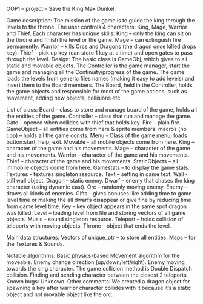 OOP1 – project – Save the King
Max Dunkel:

Game description:
The mission of the game is to guide the king through the levels to the throne.
The user controls 4 characters: King, Mage, Warrior and Thief.
Each character has unique skills:
King – only the king can sit on the throne and finish the level or the game.
Mage – can extinguish fire permanently.
Warrior – kills Orcs and Dragons (the dragon once killed drops key). 
Thief – pick up key (can store 1 key at a time) and open gates to pass through the level.
Design:
The basic class is GameObj, which gives to all static and movable objects. 
The Controller is the game manager, start the game and managing all the Continuity/progress of the game. The game loads the levels from generic files names (making it easy to add levels) and insert them to the Board members.  The Board, held in the Controller, holds the game objects and responsible for most of the game actions, such as movement, adding new objects, collisions etc.

List of class:
Board – class to store and manage board of the game, holds all the entities of the game.
Controller – class that run and manage the game.
Gate – opened when collides with thief that holds key.
Fire – plain fire.
GameObject – all entities come from here & sprite members.
macros (no cpp) – holds all the game consts.
Menu - Class of the game menu, loads button:start, help, exit.
Movable - all mobile objects come from here.
King – character of the game and his movements.
Mage – character of the game and his movements.
Warrior – character of the game and his movements.
Thief – character of the game and his movements.
StaticObjects – all immobile objects come from here.
Gamestats – to display the game stats.
Textures - textures singleton resource.
Text – setting in game text.
Wall - still wall object.
Dragon – static enemy.
Dwarf – enemy that chases the king character (using dynamic cast).
Orc – randomly moving enemy.
Enemy – draws all kinds of enemies.
Gifts - gives bonuses like adding time to game level time or making the all dwarfs disappear or give fine by reducing time from game level time.
Key – key object appears in the same spot dragon was killed.
Level – loading level from file and storing vectors of all game objects.
Music - sound singleton resource.
Teleport – holds collision of teleports with moving objects. 
Throne – object that ends the level.
 
Main data structures:
Vectors of unique_ptr – to store all entities.
Maps – for the Textures & Sounds.

Notable algorithms:
Basic physics-based Movement algorithm for the moveable.
Enemy change direction (up/down/left/right).
Enemy moving towards the king character.
The game collision method is Double Dispatch collision.
Finding and sending character between the closest 2 teleports 
Known bugs:
Unknown.
Other comments:
We created a dragon object for spawning a key after warrior character collides with it because it’s a static object and not movable object like the orc.

